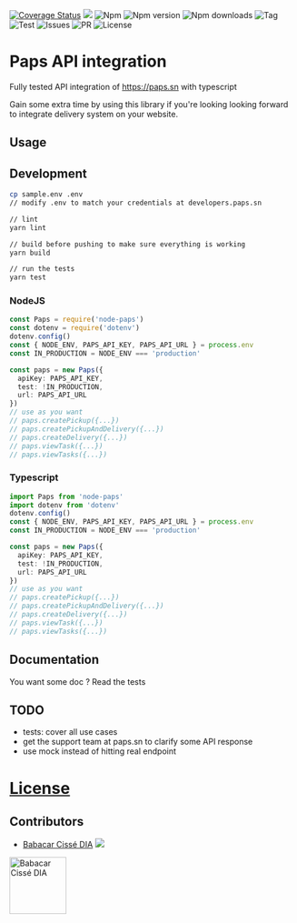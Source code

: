 [![Coverage Status](https://coveralls.io/repos/github/bcdbuddy/node-paps/badge.svg?branch=master)](https://coveralls.io/github/bcdbuddy/node-paps?branch=master)
![](https://img.shields.io/bundlephobia/min/node-paps?style=plastic)
![Npm](https://img.shields.io/npm/l/node-paps)
![Npm version](https://img.shields.io/npm/v/node-paps)
![Npm downloads](https://img.shields.io/npm/dm/node-paps)
![Tag](https://img.shields.io/github/v/tag/bcdbuddy/node-paps)
![Test](https://img.shields.io/github/workflow/status/bcdbuddy/node-paps/integrate?style=plastic)
![Issues](https://img.shields.io/github/issues/bcdbuddy/node-paps)
![PR](https://img.shields.io/github/issues-pr/bcdbuddy/node-paps)
![License](https://img.shields.io/apm/l/node-paps)

# Paps API integration
Fully tested API integration of https://paps.sn with typescript

Gain some extra time by using this library if you're looking looking forward to integrate delivery system on your website.

## Usage

## Development
```bash
cp sample.env .env
// modify .env to match your credentials at developers.paps.sn

// lint
yarn lint

// build before pushing to make sure everything is working
yarn build

// run the tests
yarn test
```
### NodeJS
```typescript
const Paps = require('node-paps')
const dotenv = require('dotenv')
dotenv.config()
const { NODE_ENV, PAPS_API_KEY, PAPS_API_URL } = process.env
const IN_PRODUCTION = NODE_ENV === 'production'

const paps = new Paps({
  apiKey: PAPS_API_KEY,
  test: !IN_PRODUCTION,
  url: PAPS_API_URL
})
// use as you want
// paps.createPickup({...})
// paps.createPickupAndDelivery({...})
// paps.createDelivery({...})
// paps.viewTask({...})
// paps.viewTasks({...})
```

### Typescript
```typescript
import Paps from 'node-paps'
import dotenv from 'dotenv'
dotenv.config()
const { NODE_ENV, PAPS_API_KEY, PAPS_API_URL } = process.env
const IN_PRODUCTION = NODE_ENV === 'production'

const paps = new Paps({
  apiKey: PAPS_API_KEY,
  test: !IN_PRODUCTION,
  url: PAPS_API_URL
})
// use as you want
// paps.createPickup({...})
// paps.createPickupAndDelivery({...})
// paps.createDelivery({...})
// paps.viewTask({...})
// paps.viewTasks({...})
```

## Documentation
You want some doc ? Read the tests

## TODO
- tests: cover all use cases
- get the support team at paps.sn to clarify some API response
- use mock instead of hitting real endpoint

# [License](LICENSE)

## Contributors
- <a href="https://babacar-cisse-dia.com" alt="Babacar Cissé DIA">Babacar Cissé DIA</a>
[![](https://img.shields.io/twitter/follow/babacarcissedia?style=social)](https://twitter.com/babacarcissedia)

<img alt="Babacar Cissé DIA" src="https://github.com/bcdbuddy.png" width="100" height="100"/>
